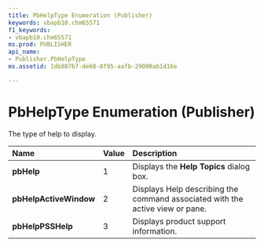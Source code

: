 ```yaml
---
title: PbHelpType Enumeration (Publisher)
keywords: vbapb10.chm65571
f1_keywords:
- vbapb10.chm65571
ms.prod: PUBLISHER
api_name:
- Publisher.PbHelpType
ms.assetid: 1db807b7-de68-8f95-aafb-29000ab1d16e

---
```



# PbHelpType Enumeration (Publisher)

The type of help to display.



|**Name**|**Value**|**Description**|
|:-----|:-----|:-----|
| **pbHelp**|1|Displays the  **Help Topics** dialog box.|
| **pbHelpActiveWindow**|2|Displays Help describing the command associated with the active view or pane.|
| **pbHelpPSSHelp**|3|Displays product support information.|

